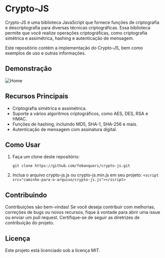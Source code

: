 # Crypto-JS

Crypto-JS é uma biblioteca JavaScript que fornece funções de criptografia e descriptografia para diversas técnicas criptográficas. Essa biblioteca permite que você realize operações criptográficas, como criptografia simétrica e assimétrica, hashing e autenticação de mensagem.

Este repositório contém a implementação do Crypto-JS, bem como exemplos de uso e outras informações.

## Demonstração
![Home](https://i.ibb.co/Y7kW7Gv/site.jpg "Home do Crypto JS")

## Recursos Principais

- Criptografia simétrica e assimétrica.
- Suporte a vários algoritmos criptográficos, como AES, DES, RSA e HMAC.
- Funções de hashing, incluindo MD5, SHA-1, SHA-256 e mais.
- Autenticação de mensagem com assinatura digital.

## Como Usar

1. Faça um clone deste repositório:

   ```git clone https://github.com/febanqueri/crypto-js.git```

2. Inclua o arquivo crypto-js.js ou crypto-js.min.js em seu projeto:
   ```<script src="caminho-para-o-arquivo/crypto-js.js"></script>```


## Contribuindo
Contribuições são bem-vindas! Se você deseja contribuir com melhorias, correções de bugs ou novos recursos, fique à vontade para abrir uma issue ou enviar um pull request. Certifique-se de seguir as diretrizes de contribuição do projeto.

## Licença
Este projeto está licenciado sob a licença MIT.